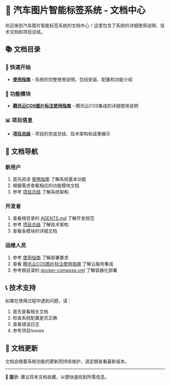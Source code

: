 # 📖 汽车图片智能标签系统 - 文档中心

欢迎来到汽车图片智能标签系统的文档中心！这里包含了系统的详细使用说明、技术文档和项目总结。

## 📚 文档目录

### 🚀 快速开始
- **[使用指南](使用指南.md)** - 系统的完整使用说明，包括安装、配置和功能介绍

### 🔧 功能模块
- **[腾讯云COS图片标注使用指南](腾讯云COS图片标注使用指南.md)** - 腾讯云COS集成的详细使用说明

### 📊 项目信息
- **[项目总结](项目总结.md)** - 项目的完成总结、技术架构和成果展示

## 🎯 文档导航

### 新用户
1. 首先阅读 [使用指南](使用指南.md) 了解系统基本功能
2. 根据需求查看相应的功能模块文档
3. 参考 [项目总结](项目总结.md) 了解系统架构

### 开发者
1. 查看根目录的 [AGENTS.md](../AGENTS.md) 了解开发规范
2. 参考 [项目总结](项目总结.md) 了解技术架构
3. 查看各模块的详细文档

### 运维人员
1. 参考 [使用指南](使用指南.md) 了解部署要求
2. 查看 [腾讯云COS图片标注使用指南](腾讯云COS图片标注使用指南.md) 了解云服务集成
3. 参考根目录的 [docker-compose.yml](../docker-compose.yml) 了解容器化部署

## 📞 技术支持

如果在使用过程中遇到问题，请：

1. 首先查看相关文档
2. 检查系统配置是否正确
3. 查看错误日志
4. 参考项目Issues

## 🔄 文档更新

文档会随着系统功能的更新而持续维护，请定期查看最新版本。

---

**📝 提示**: 建议将本文档收藏，以便快速找到所需信息。
